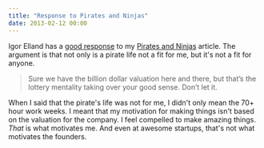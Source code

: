 ```yaml
---
title: "Response to Pirates and Ninjas"
date: 2013-02-12 00:00
---
```


Igor Elland has a [good response](http://igor.elland.me/post/42939258554/pirate-versus-ninja) to my [Pirates and Ninjas](https://ashfurrow.com/blog/pirates-and-ninjas) article. The argument is that not only is a pirate life not a fit for me, but it's not a fit for anyone.

> Sure we have the billion dollar valuation here and there, but that’s the lottery mentality taking over your good sense. Don’t let it.

When I said that the pirate's life was not for me, I didn't only mean the 70+ hour work weeks. I meant that my motivation for making things isn't based on the valuation for the company. I feel compelled to make amazing things. _That_ is what motivates me. And even at awesome startups, that's not what motivates the founders.

<!-- more -->
